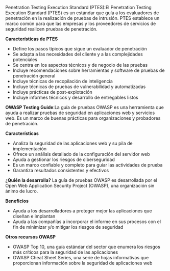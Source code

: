 Penetration Testing Execution Standard (PTES):El Penetration Testing Execution Standard (PTES) es un estándar que guía a los evaluadores de penetración en la realización de pruebas de intrusión. PTES establece un marco común para que las empresas y los proveedores de servicios de seguridad realicen pruebas de penetración. 

**Características de PTES** 
- Define los pasos típicos que sigue un evaluador de penetración
- Se adapta a las necesidades del cliente y a las complejidades potenciales
- Se centra en los aspectos técnicos y de negocio de las pruebas
- Incluye recomendaciones sobre herramientas y software de pruebas de penetración general
- Incluye técnicas de recopilación de inteligencia
- Incluye técnicas de pruebas de vulnerabilidad y automatizadas
- Incluye prácticas de post-explotación
- Incluye informes técnicos y desarrollo de entregables listos

**OWASP Testing Guide**:La guía de pruebas OWASP es una herramienta que ayuda a realizar pruebas de seguridad en aplicaciones web y servicios web. Es un marco de buenas prácticas para organizaciones y probadores de penetración. 

**Características** 
- Analiza la seguridad de las aplicaciones web y su pila de implementación
- Ofrece un análisis detallado de la configuración del servidor web
- Ayuda a gestionar los riesgos de ciberseguridad
- Es un marco confiable y completo para guiar las actividades de prueba
- Garantiza resultados consistentes y efectivos

¿**Quién la desarrolla?**
La guía de pruebas OWASP es desarrollada por el Open Web Application Security Project (OWASP), una organización sin ánimo de lucro. 

**Beneficios**
- Ayuda a los desarrolladores a proteger mejor las aplicaciones que diseñan e implantan 
- Ayuda a las compañías a incorporar el informe en sus procesos con el fin de minimizar y/o mitigar los riesgos de seguridad 

**Otros recursos OWASP**
- OWASP Top 10, una guía estándar del sector que enumera los riesgos más críticos para la seguridad de las aplicaciones 
- OWASP Cheat Sheet Series, una serie de hojas informativas que proporcionan información sobre la seguridad de aplicaciones web
